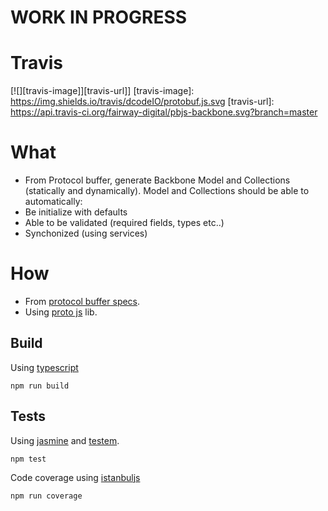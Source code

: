 # WORK IN PROGRESS

# Travis

[![][travis-image]][travis-url]]
[travis-image]: https://img.shields.io/travis/dcodeIO/protobuf.js.svg
[travis-url]: https://api.travis-ci.org/fairway-digital/pbjs-backbone.svg?branch=master

# What

  * From Protocol buffer, generate Backbone Model and Collections (statically and dynamically).
  Model and Collections should be able to automatically:
  * Be initialize with defaults
  * Able to be validated (required fields, types etc..)
  * Synchonized (using services)

# How

  * From [protocol buffer specs](https://developers.google.com/protocol-buffers/).
  * Using [proto js](http://dcode.io/protobuf.js/) lib.

  ## Build

  Using [typescript](https://www.typescriptlang.org/)

  ```npm run build```

  ## Tests

  Using [jasmine](https://jasmine.github.io/)
  and [testem](https://github.com/testem/testem).

  ``` npm test ```

  Code coverage using [istanbuljs](https://github.com/gotwarlost/istanbul)

  ``` npm run coverage ```

